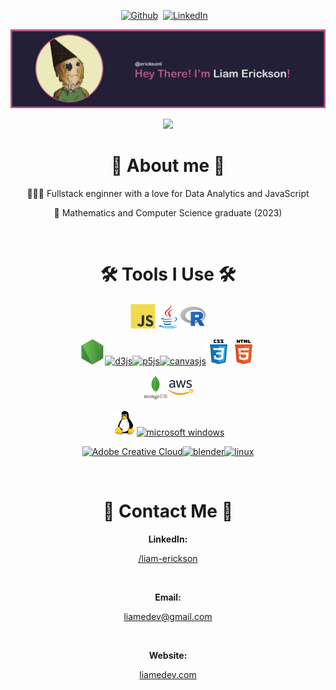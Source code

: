 <p align="center"><a href="https://github.com/ericksonl" target="_blank"><img alt="Github" src="https://img.shields.io/badge/GitHub-%2312100E.svg?&style=for-the-badge&logo=Github&logoColor=white"/></a>
  <a href="https://codepen.io/liam_dev" target="_blank"><img alt="" src="https://img.shields.io/badge/CodePen-%23003366.svg?&style=for-the-badge&logo=codepen&logoColor=white"/></a>
  <a href="https://www.linkedin.com/in/liam-erickson" target="_blank"><img alt="LinkedIn" src="https://img.shields.io/badge/linkedin-%232F5F8A.svg?&style=for-the-badge&logo=linkedin&logoColor=white"/></a> 
  <a href="https://www.liamedev.com" target="_blank"><img alt="" src="https://img.shields.io/badge/website-%235E8CAD.svg?&style=for-the-badge&logo=searXNG&logoColor=white"/></a>
  <a href="mailto: liamedev@gmail.com" target="_blank"><img alt="" src="https://img.shields.io/badge/email-%2375A2BF.svg?&style=for-the-badge&logo=gmail&logoColor=white"/></a>
  <a href="https://www.liamedev.com" target="_blank"><img alt="" src="https://komarev.com/ghpvc/?username=ericksonl&style=for-the-badge&color=47E5BC"/></a>
</p>

[comment]: <> (All shield colors formatted via 23<hex>, such that #000000 = 23000000)

<img src="https://github.com/ericksonl/ericksonl/blob/main/assets/Background.png">
<p align="center">
  <a href="https://git.io/typing-svg">
    <img src="https://readme-typing-svg.herokuapp.com/?color=C5508E&lines=Artist;Computer+Scientist;Mathematician&center=true&size=30">
  </a>
</p>

<h1 align="center">📝 About me 📝</h1>

<div align="center">

  👩🏻‍💻 Fullstack enginner with a love for Data Analytics and JavaScript

  🏫 Mathematics and Computer Science graduate (2023)

</div>

<br />

<h1 align="center">🛠️ Tools I Use 🛠️</h1>
<p align="center"><a href="https://developer.mozilla.org/en-US/docs/Web/JavaScript" target="_blank" rel="noreferrer"><img 
src="https://raw.githubusercontent.com/devicons/devicon/master/icons/javascript/javascript-original.svg" alt="javascript" width="40" height="40"/></a><a href="https://www.java.com" target="_blank" rel="noreferrer"><img 
src="https://raw.githubusercontent.com/devicons/devicon/master/icons/java/java-original.svg" alt="java" width="40" height="40"/></a><a href="https://www.r-project.org/" target="_blank" rel="noreferrer"><img
src="https://raw.githubusercontent.com/devicons/devicon/master/icons/r/r-original.svg" alt="r" width="40" height="40"/></a>
</p><p align="center"><a href="https://nodejs.org" target="_blank" rel="noreferrer"><img 
src="https://raw.githubusercontent.com/devicons/devicon/master/icons/nodejs/nodejs-original.svg" alt="nodejs" width="40" height="40"/></a><a href="https://https://d3js.org/" target="_blank" rel="noreferrer"><img 
src="https://d3js.org/logo.svg" alt="d3js" width="40" height="40"/></a><a href="https://p5js.org/" target="_blank" rel="noreferrer"><img 
src="https://upload.wikimedia.org/wikipedia/commons/c/c6/P5.js_icon.svg" alt="p5js" width="40" height="40"/></a><a href="https://canvasjs.com" target="_blank" rel="noreferrer"><img 
src="https://upload.wikimedia.org/wikipedia/commons/1/1f/Html5_canvas_logo.png?20130725090653" alt="canvasjs" width="40" height="40"/></a><a href="https://www.w3schools.com/css/" target="_blank" rel="noreferrer"><img src="https://raw.githubusercontent.com/devicons/devicon/master/icons/css3/css3-original-wordmark.svg" alt="css3" width="40" height="40"/></a><a href="https://www.w3.org/html/" target="_blank" rel="noreferrer"><img src="https://raw.githubusercontent.com/devicons/devicon/master/icons/html5/html5-original-wordmark.svg" alt="html5" width="40" height="40"/></a>
</p><p align="center"><a href="https://www.mongodb.com/" target="_blank" rel="noreferrer"><img 
src="https://raw.githubusercontent.com/devicons/devicon/master/icons/mongodb/mongodb-original-wordmark.svg" alt="mongodb" width="40" height="40"/></a><a href="https://aws.amazon.com" target="_blank" rel="noreferrer"><img src="https://raw.githubusercontent.com/devicons/devicon/master/icons/amazonwebservices/amazonwebservices-original-wordmark.svg" alt="aws" width="40" height="40"/></a></p><p align="center"><a href="https://www.linux.org/" target="_blank" rel="noreferrer"><img src="https://raw.githubusercontent.com/devicons/devicon/master/icons/linux/linux-original.svg" alt="linux" width="40" height="40"/></a><a href="https://www.microsoft.com/en-us/windows" target="_blank" rel="noreferrer"><img src="https://blogs.windows.com/wp-content/uploads/prod/sites/2/2021/06/Windows11Icon.png" alt="microsoft windows" width="40" height="40"/></a></p>
<p align="center"><a href="https://www.adobe.com/creativecloud.html" target="_blank" rel="noreferrer"><img 
src="https://www.adobe.com/content/dam/cc/icons/icon-specialoffers-cc.svg" alt="Adobe Creative Cloud" width="40" height="40"/></a><a href="https://www.blender.org/" target="_blank" rel="noreferrer"><img src="https://download.blender.org/branding/community/blender_community_badge_white.svg" alt="blender" width="40" height="40"/></a><a href="https://procreate.art/" target="_blank" rel="noreferrer"><img src="https://assets.procreate.art/img/procreate-icon-search-display.png" alt="linux" width="40" height="40"/></a>
</p>

<br />

<h1 align="center">💬 Contact Me 💬</h1>

<div align="center">
  
  <p><b>LinkedIn:</b></p>
  <p><a href="https://www.linkedin.com/in/liam-erickson">/liam-erickson</a></p>
  <br />
  
  <p><b>Email:</b></p>
  <p><a href="mailto: liamedev@gmail.com">liamedev@gmail.com</a></p>
  <br />
  
  <p><b>Website:</b></p>
  <p><a href="https://www.liamedev.com">liamedev.com</a></p>

</div>
